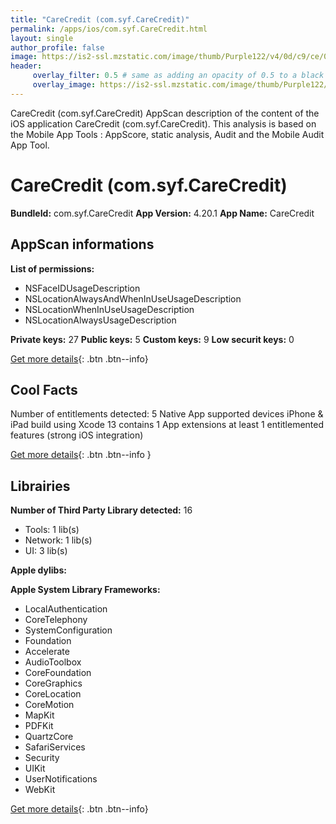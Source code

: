 ```yaml
---
title: "CareCredit (com.syf.CareCredit)"
permalink: /apps/ios/com.syf.CareCredit.html
layout: single
author_profile: false
image: https://is2-ssl.mzstatic.com/image/thumb/Purple122/v4/0d/c9/ce/0dc9cecc-b020-fcc8-b84c-3bac6527e883/AppIcon-1x_U007emarketing-0-7-0-P3-85-220.png/512x512bb.jpg
header: 
     overlay_filter: 0.5 # same as adding an opacity of 0.5 to a black background
     overlay_image: https://is2-ssl.mzstatic.com/image/thumb/Purple122/v4/0d/c9/ce/0dc9cecc-b020-fcc8-b84c-3bac6527e883/AppIcon-1x_U007emarketing-0-7-0-P3-85-220.png/512x512bb.jpg
---
```

CareCredit (com.syf.CareCredit) AppScan description of the content of the iOS application CareCredit (com.syf.CareCredit). This analysis is based on the Mobile App Tools : AppScore, static analysis, Audit and the Mobile Audit App Tool.

# CareCredit (com.syf.CareCredit)

**BundleId:** com.syf.CareCredit
**App Version:** 4.20.1
**App Name:** CareCredit


## AppScan informations 

**List of permissions:** 
- NSFaceIDUsageDescription
- NSLocationAlwaysAndWhenInUseUsageDescription
- NSLocationWhenInUseUsageDescription
- NSLocationAlwaysUsageDescription
  
  
**Private keys:** 27
**Public keys:** 5
**Custom keys:** 9
**Low securit keys:** 0
  
[Get more details](/pricing.html){: .btn .btn--info}

## Cool Facts

Number of entitlements detected: 5
Native App
supported devices iPhone & iPad
build using Xcode 13
contains 1 App extensions
at least 1 entitlemented features (strong iOS integration)
  
[Get more details](/pricing.html){: .btn .btn--info }

## Librairies 
**Number of Third Party Library detected:** 16
- Tools: 1 lib(s)
- Network: 1 lib(s)
- UI: 3 lib(s)


**Apple dylibs:**


**Apple System Library Frameworks:**
- LocalAuthentication
- CoreTelephony
- SystemConfiguration
- Foundation
- Accelerate
- AudioToolbox
- CoreFoundation
- CoreGraphics
- CoreLocation
- CoreMotion
- MapKit
- PDFKit
- QuartzCore
- SafariServices
- Security
- UIKit
- UserNotifications
- WebKit


  
[Get more details](/pricing.html){: .btn .btn--info}

